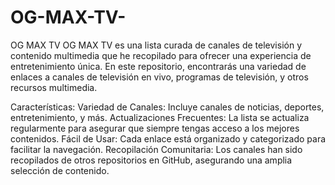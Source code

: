 # OG-MAX-TV-
OG MAX TV
OG MAX TV es una lista curada de canales de televisión y contenido multimedia que he recopilado para ofrecer una experiencia de entretenimiento única. En este repositorio, encontrarás una variedad de enlaces a canales de televisión en vivo, programas de televisión, y otros recursos multimedia.

Características:
Variedad de Canales: Incluye canales de noticias, deportes, entretenimiento, y más.
Actualizaciones Frecuentes: La lista se actualiza regularmente para asegurar que siempre tengas acceso a los mejores contenidos.
Fácil de Usar: Cada enlace está organizado y categorizado para facilitar la navegación.
Recopilación Comunitaria: Los canales han sido recopilados de otros repositorios en GitHub, asegurando una amplia selección de contenido.
